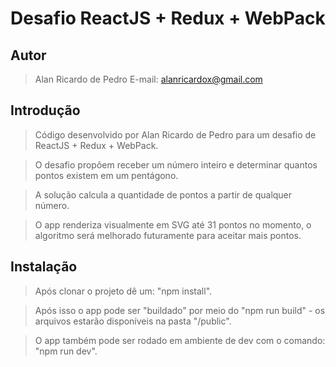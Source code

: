 # Desafio ReactJS + Redux + WebPack

## Autor

> Alan Ricardo de Pedro
> E-mail: alanricardox@gmail.com

## Introdução

> Código desenvolvido por Alan Ricardo de Pedro para um desafio de ReactJS + Redux + WebPack.

> O desafio propõem receber um número inteiro e determinar quantos pontos existem em um pentágono.

> A solução  calcula a quantidade de pontos a partir de qualquer número.

> O app renderiza visualmente em SVG até 31 pontos no momento, o algoritmo será melhorado futuramente para aceitar mais pontos.

## Instalação

> Após clonar o projeto dê um: "npm install".

> Após isso o app pode ser "buildado" por meio do "npm run build" - os arquivos estarão disponíveis na pasta "/public".

> O app também pode ser rodado em ambiente de dev com o comando: "npm run dev".